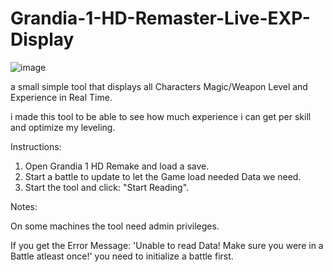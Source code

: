 # Grandia-1-HD-Remaster-Live-EXP-Display
![image](https://user-images.githubusercontent.com/28743231/161769900-19760257-98a1-4ca2-84fd-18da35dea30a.png)

a small simple tool that displays all Characters Magic/Weapon Level and Experience in Real Time.

i made this tool to be able to see how much experience i can get per skill and optimize my leveling.


Instructions:

1. Open Grandia 1 HD Remake and load a save.
2. Start a battle to update to let the Game load needed Data we need.
3. Start the tool and click: "Start Reading".

Notes:

On some machines the tool need admin privileges.

If you get the Error Message: 'Unable to read Data! Make sure you were in a Battle atleast once!' you need to initialize a battle first.
